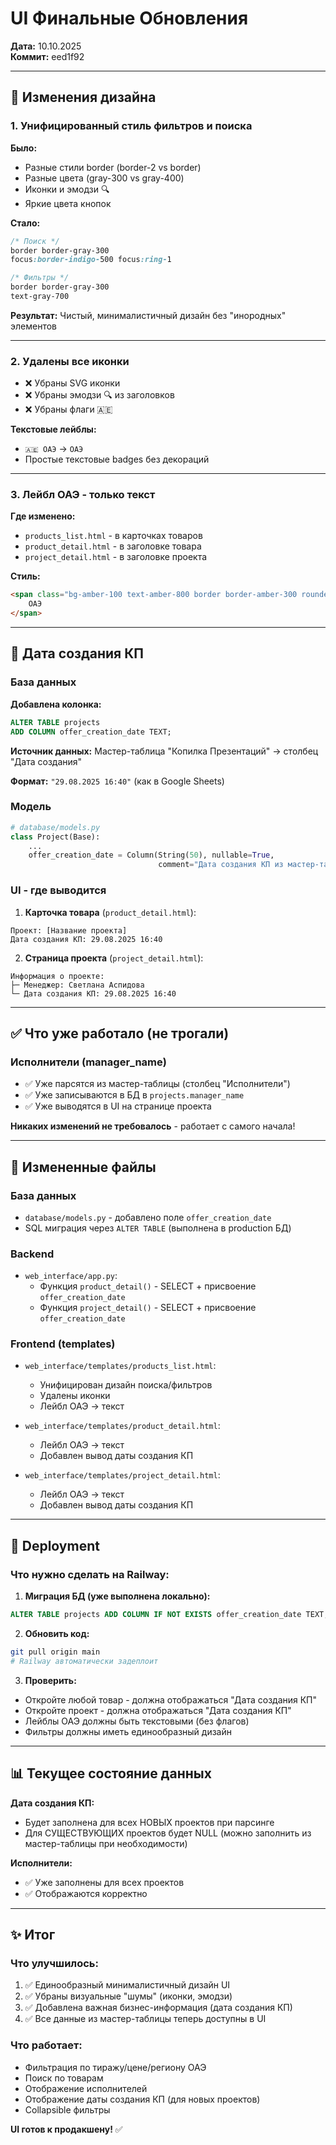 # UI Финальные Обновления
**Дата:** 10.10.2025  
**Коммит:** eed1f92

---

## 🎨 Изменения дизайна

### 1. Унифицированный стиль фильтров и поиска
**Было:**
- Разные стили border (border-2 vs border)
- Разные цвета (gray-300 vs gray-400)
- Иконки и эмодзи 🔍
- Яркие цвета кнопок

**Стало:**
```css
/* Поиск */
border border-gray-300
focus:border-indigo-500 focus:ring-1

/* Фильтры */
border border-gray-300 
text-gray-700
```

**Результат:** Чистый, минималистичный дизайн без "инородных" элементов

---

### 2. Удалены все иконки
- ❌ Убраны SVG иконки
- ❌ Убраны эмодзи 🔍 из заголовков
- ❌ Убраны флаги 🇦🇪

**Текстовые лейблы:**
- `🇦🇪 ОАЭ` → `ОАЭ`
- Простые текстовые badges без декораций

---

### 3. Лейбл ОАЭ - только текст
**Где изменено:**
- `products_list.html` - в карточках товаров
- `product_detail.html` - в заголовке товара
- `project_detail.html` - в заголовке проекта

**Стиль:**
```html
<span class="bg-amber-100 text-amber-800 border border-amber-300 rounded-full px-3 py-1">
    ОАЭ
</span>
```

---

## 📅 Дата создания КП

### База данных
**Добавлена колонка:**
```sql
ALTER TABLE projects 
ADD COLUMN offer_creation_date TEXT;
```

**Источник данных:** Мастер-таблица "Копилка Презентаций" → столбец "Дата создания"

**Формат:** `"29.08.2025 16:40"` (как в Google Sheets)

### Модель
```python
# database/models.py
class Project(Base):
    ...
    offer_creation_date = Column(String(50), nullable=True, 
                                 comment="Дата создания КП из мастер-таблицы")
```

### UI - где выводится
1. **Карточка товара** (`product_detail.html`):
```
Проект: [Название проекта]
Дата создания КП: 29.08.2025 16:40
```

2. **Страница проекта** (`project_detail.html`):
```
Информация о проекте:
├─ Менеджер: Светлана Аспидова
└─ Дата создания КП: 29.08.2025 16:40
```

---

## ✅ Что уже работало (не трогали)

### Исполнители (manager_name)
- ✅ Уже парсятся из мастер-таблицы (столбец "Исполнители")
- ✅ Уже записываются в БД в `projects.manager_name`
- ✅ Уже выводятся в UI на странице проекта

**Никаких изменений не требовалось** - работает с самого начала!

---

## 📁 Измененные файлы

### База данных
- `database/models.py` - добавлено поле `offer_creation_date`
- SQL миграция через `ALTER TABLE` (выполнена в production БД)

### Backend
- `web_interface/app.py`:
  - Функция `product_detail()` - SELECT + присвоение `offer_creation_date`
  - Функция `project_detail()` - SELECT + присвоение `offer_creation_date`

### Frontend (templates)
- `web_interface/templates/products_list.html`:
  - Унифицирован дизайн поиска/фильтров
  - Удалены иконки
  - Лейбл ОАЭ → текст
  
- `web_interface/templates/product_detail.html`:
  - Лейбл ОАЭ → текст
  - Добавлен вывод даты создания КП
  
- `web_interface/templates/project_detail.html`:
  - Лейбл ОАЭ → текст
  - Добавлен вывод даты создания КП

---

## 🚀 Deployment

### Что нужно сделать на Railway:

1. **Миграция БД (уже выполнена локально):**
```sql
ALTER TABLE projects ADD COLUMN IF NOT EXISTS offer_creation_date TEXT;
```

2. **Обновить код:**
```bash
git pull origin main
# Railway автоматически задеплоит
```

3. **Проверить:**
- Откройте любой товар - должна отображаться "Дата создания КП"
- Откройте проект - должна отображаться "Дата создания КП"
- Лейблы ОАЭ должны быть текстовыми (без флагов)
- Фильтры должны иметь единообразный дизайн

---

## 📊 Текущее состояние данных

**Дата создания КП:**
- Будет заполнена для всех НОВЫХ проектов при парсинге
- Для СУЩЕСТВУЮЩИХ проектов будет NULL (можно заполнить из мастер-таблицы при необходимости)

**Исполнители:**
- ✅ Уже заполнены для всех проектов
- ✅ Отображаются корректно

---

## ✨ Итог

### Что улучшилось:
1. ✅ Единообразный минималистичный дизайн UI
2. ✅ Убраны визуальные "шумы" (иконки, эмодзи)
3. ✅ Добавлена важная бизнес-информация (дата создания КП)
4. ✅ Все данные из мастер-таблицы теперь доступны в UI

### Что работает:
- Фильтрация по тиражу/цене/региону ОАЭ
- Поиск по товарам
- Отображение исполнителей
- Отображение даты создания КП (для новых проектов)
- Collapsible фильтры

**UI готов к продакшену!** ✅

